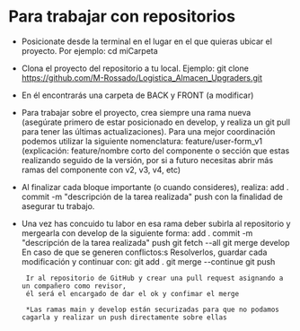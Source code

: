 # Para trabajar con repositorios
- Posicionate desde la terminal en el lugar en el que quieras ubicar el proyecto. Por ejemplo:
        cd miCarpeta

- Clona el proyecto del repositorio a tu local. Ejemplo:
        git clone https://github.com/M-Rossado/Logistica_Almacen_Upgraders.git

- En él encontrarás una carpeta de BACK y FRONT (a modificar)

- Para trabajar sobre el proyecto, crea siempre una rama nueva (asegúrate primero de estar posicionado en develop, y realiza un git pull para tener las últimas actualizaciones). 
Para una mejor coordinación podemos utilizar la siguiente nomenclatura:
        feature/user-form_v1
    (explicación: feature/nombre corto del componente o sección que estas realizando seguido de la versión, por si a futuro necesitas abrir más ramas del componente con v2, v3, v4, etc)
- Al finalizar cada bloque importante (o cuando consideres), realiza: 
        add . 
        commit -m "descripción de la tarea realizada"
        push
  con la finalidad de asegurar tu trabajo.

- Una vez has concuido tu labor en esa rama deber subirla al repositorio y mergearla con develop de la siguiente forma:
        add . 
        commit -m "descripción de la tarea realizada"
        push
        git fetch --all
        git merge develop
                    En caso de que se generen conflictos:s
                    Resolverlos, guardar cada modificación y continuar con:
                    git add .
                    git merge --continue
        git push 

       Ir al repositorio de GitHub y crear una pull request asignando a un compañero como revisor,
       él será el encargado de dar el ok y confimar el merge

       *Las ramas main y develop están securizadas para que no podamos cagarla y realizar un push directamente sobre ellas

    


